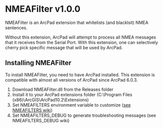 # NMEAFilter v1.0.0

NMEAFilter is an ArcPad extension that whitelists (and blacklsit) NMEA sentences.

Without this extension, ArcPad will attempt to process all NMEA messages that it receives from the Serial Port. With this extension, one can selectively cherry pick specific message that will be used by ArcPad.

## Installing NMEAFilter

To install NMEAFilter, you need to have ArcPad installed. This extension is compatible with almost all versions of ArcPad since ArcPad 6.0.3.

 1. Download NMEAFilter.dll from the Releases folder
 2. Install it to your ArcPad extensions folder (C:\Program Files (x86)\ArcGIS\ArcPad10.2\Extensions)
 3. Set NMEAFILTERS environment variable to customize ([see NMEAFILTERS wiki](https://github.com/stephenquan/NMEAFilter/wiki/Environment-Variable:-NMEAFILTERS))
 4. Set NMEAFILTERS_DEBUG to generate troubleshooting messages (see NMEAFILTERS_DEBUG wiki)
 
